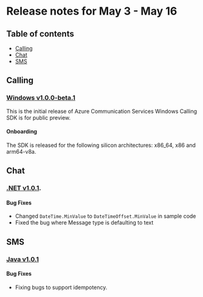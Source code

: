 # Release notes for May 3 - May 16

## Table of contents
* [Calling](#calling)
* [Chat](#chat)
* [SMS](#sms)

## Calling

### [Windows v1.0.0-beta.1](https://github.com/Azure/Communication/blob/master/releasenotes/acs-calling-windows-sdk-release-notes.md#v100-beta1-2021-05-12)
This is the initial release of Azure Communication Services Windows Calling SDK is for public preview.

#### Onboarding
The SDK is released for the following silicon architectures: x86_64, x86 and arm64-v8a.

## Chat

### [.NET v1.0.1](https://github.com/Azure/azure-sdk-for-net/blob/master/sdk/communication/Azure.Communication.Chat/CHANGELOG.md#101-2021-05-11).
#### Bug Fixes
- Changed `DateTime.MinValue` to `DateTimeOffset.MinValue` in sample code
- Fixed the bug where Message type is defaulting to text

## SMS

### [Java v1.0.1](https://github.com/Azure/azure-sdk-for-java/blob/master/sdk/communication/azure-communication-sms/CHANGELOG.md#101-2021-05-11)
#### Bug Fixes
- Fixing bugs to support idempotency.

